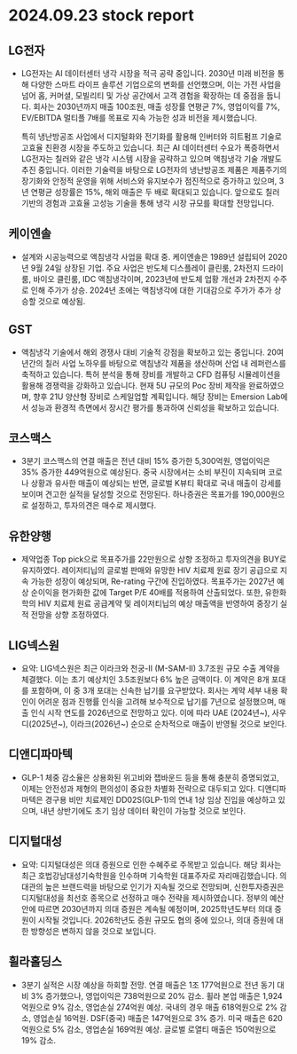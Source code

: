 # 2024.09.23 stock report
## LG전자
- LG전자는 AI 데이터센터 냉각 시장을 적극 공략 중입니다. 2030년 미래 비전을 통해 다양한 스마트 라이프 솔루션 기업으로의 변화를 선언했으며, 이는 가전 사업을 넘어 홈, 커머셜, 모빌리티 및 가상 공간에서 고객 경험을 확장하는 데 중점을 둡니다. 회사는 2030년까지 매출 100조원, 매출 성장률 연평균 7%, 영업이익률 7%, EV/EBITDA 멀티플 7배를 목표로 지속 가능한 성과 비전을 제시했습니다.

  특히 냉난방공조 사업에서 디지털화와 전기화를 활용해 인버터와 히트펌프 기술로 고효율 친환경 시장을 주도하고 있습니다. 최근 AI 데이터센터 수요가 폭증하면서 LG전자는 칠러와 같은 냉각 시스템 시장을 공략하고 있으며 액침냉각 기술 개발도 추진 중입니다. 이러한 기술력을 바탕으로 LG전자의 냉난방공조 제품은 제품주기의 장기화와 안정적 운영을 위해 서비스와 유지보수가 점진적으로 증가하고 있으며, 3년 연평균 성장률은 15%, 해외 매출은 두 배로 확대되고 있습니다. 앞으로도 칠러 기반의 경험과 고효율 고성능 기술을 통해 냉각 시장 규모를 확대할 전망입니다.
## 케이엔솔
- 설계와 시공능력으로 액침냉각 사업을 확대 중. 케이엔솔은 1989년 설립되어 2020년 9월 24일 상장된 기업. 주요 사업은 반도체 디스플레이 클린룸, 2차전지 드라이룸, 바이오 클린룸, IDC 액침냉각이며, 2023년에 반도체 업황 개선과 2차전지 수주로 인해 주가가 상승. 2024년 초에는 액침냉각에 대한 기대감으로 주가가 추가 상승할 것으로 예상됨.
## GST
- 액침냉각 기술에서 해외 경쟁사 대비 기술적 강점을 확보하고 있는 중입니다. 20여년간의 칠러 사업 노하우를 바탕으로 액침냉각 제품을 생산하며 산업 내 레퍼런스를 축적하고 있습니다. 특허 분석을 통해 장비를 개발하고 CFD 컴퓨팅 시뮬레이션을 활용해 경쟁력을 강화하고 있습니다. 현재 5U 규모의 Poc 장비 제작을 완료하였으며, 향후 21U 양산형 장비로 스케일업할 계획입니다. 해당 장비는 Emersion Lab에서 성능과 환경적 측면에서 장시간 평가를 통과하여 신뢰성을 확보하고 있습니다.
## 코스맥스
- 3분기 코스맥스의 연결 매출은 전년 대비 15% 증가한 5,300억원, 영업이익은 35% 증가한 449억원으로 예상된다. 중국 시장에서는 소비 부진이 지속되며 코로나 상황과 유사한 매출이 예상되는 반면, 글로벌 K뷰티 확대로 국내 매출이 강세를 보이며 견고한 실적을 달성할 것으로 전망된다. 하나증권은 목표가를 190,000원으로 설정하고, 투자의견은 매수로 제시했다.
## 유한양행
- 제약업종 Top pick으로 목표주가를 22만원으로 상향 조정하고 투자의견을 BUY로 유지하였다. 레이저티닙의 글로벌 판매와 유망한 HIV 치료제 원료 장기 공급으로 지속 가능한 성장이 예상되며, Re-rating 구간에 진입하였다. 목표주가는 2027년 예상 순이익을 현가화한 값에 Target P/E 40배를 적용하여 산출되었다. 또한, 유한화학의 HIV 치료제 원료 공급계약 및 레이저티닙의 예상 매출액을 반영하여 중장기 실적 전망을 상향 조정하였다.
## LIG넥스원
- 요약: LIG넥스원은 최근 이라크와 천궁-II (M-SAM-II) 3.7조원 규모 수출 계약을 체결했다. 이는 초기 예상치인 3.5조원보다 6% 높은 금액이다. 이 계약은 8개 포대를 포함하며, 이 중 3개 포대는 신속한 납기를 요구받았다. 회사는 계약 세부 내용 확인이 어려운 점과 진행률 인식을 고려해 보수적으로 납기를 7년으로 설정했으며, 매출 인식 시작 연도를 2026년으로 전망하고 있다. 이에 따라 UAE (2024년~), 사우디(2025년~), 이라크(2026년~) 순으로 순차적으로 매출이 반영될 것으로 보인다.
## 디앤디파마텍
- GLP-1 체중 감소율은 상용화된 위고비와 잽바운드 등을 통해 충분히 증명되었고, 이제는 안전성과 제형의 편의성이 중요한 차별화 전략으로 대두되고 있다. 디앤디파마텍은 경구용 비만 치료제인 DD02S(GLP-1)의 연내 1상 임상 진입을 예상하고 있으며, 내년 상반기에도 초기 임상 데이터 확인이 가능할 것으로 보인다.
## 디지털대성
- 요약: 디지털대성은 의대 증원으로 인한 수혜주로 주목받고 있습니다. 해당 회사는 최근 호법강남대성기숙학원을 인수하며 기숙학원 대표주자로 자리매김했습니다. 의대관의 높은 브랜드력을 바탕으로 인기가 지속될 것으로 전망되며, 신한투자증권은 디지털대성을 최선호 종목으로 선정하고 매수 전략을 제시하였습니다. 정부의 예산안에 따르면 2030년까지 의대 증원은 계속될 예정이며, 2025학년도부터 의대 증원이 시작될 것입니다. 2026학년도 증원 규모도 협의 중에 있으나, 의대 증원에 대한 방향성은 변하지 않을 것으로 보입니다.
## 휠라홀딩스
- 3분기 실적은 시장 예상을 하회할 전망. 연결 매출은 1조 177억원으로 전년 동기 대비 3% 증가했으나, 영업이익은 738억원으로 20% 감소. 휠라 본업 매출은 1,924억원으로 9% 감소, 영업손실 274억원 예상. 국내의 경우 매출 618억원으로 2% 감소, 영업손실 16억원. DSF(중국) 매출은 147억원으로 3% 증가. 미국 매출은 620억원으로 5% 감소, 영업손실 169억원 예상. 글로벌 로열티 매출은 150억원으로 19% 감소.